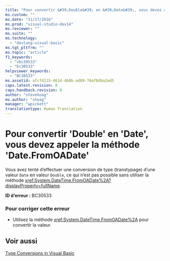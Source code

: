 ```yaml
---
title: "Pour convertir &#39;Double&#39; en &#39;Date&#39;, vous devez appeler la m&#233;thode &#39;Date.FromOADate&#39; | Microsoft Docs"
ms.custom: ""
ms.date: "11/17/2016"
ms.prod: "visual-studio-dev14"
ms.reviewer: ""
ms.suite: ""
ms.technology: 
  - "devlang-visual-basic"
ms.tgt_pltfrm: ""
ms.topic: "article"
f1_keywords: 
  - "vbc30533"
  - "bc30533"
helpviewer_keywords: 
  - "BC30533"
ms.assetid: afcfd115-4614-4b0b-ad09-76af8dba2ed5
caps.latest.revision: 8
caps.handback.revision: 8
author: "stevehoag"
ms.author: "shoag"
manager: "wpickett"
translationtype: Human Translation
---
```

# Pour convertir &#39;Double&#39; en &#39;Date&#39;, vous devez appeler la m&#233;thode &#39;Date.FromOADate&#39;
Vous avez tenté d’effectuer une conversion de type \(transtypage\) d’une valeur `Date` en valeur `Double`, ce qui n’est pas possible sans utiliser la méthode <xref:System.DateTime.FromOADate%2A?displayProperty=fullName>.  
  
 **ID d’erreur :** BC30533  
  
### Pour corriger cette erreur  
  
-   Utilisez la méthode <xref:System.DateTime.FromOADate%2A> pour convertir la valeur.  
  
## Voir aussi  
 [Type Conversions in Visual Basic](../../visual-basic/programming-guide/language-features/data-types/type-conversions.md)